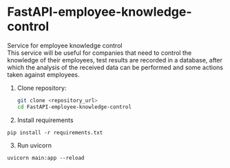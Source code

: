 # FastAPI-employee-knowledge-control
Service for employee knowledge control  
This service will be useful for companies that need to control the knowledge of their employees, test results are recorded in a database, after which the analysis of the received data can be performed and some actions taken against employees.


1. Clone repository:
   ```bash
   git clone <repository_url>
   cd FastAPI-employee-knowledge-control
    ```
   
2. Install requirements
```commandline
pip install -r requirements.txt
```

3. Run uvicorn
```commandline
uvicorn main:app --reload
```
